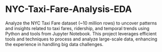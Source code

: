 # NYC-Taxi-Fare-Analysis-EDA
Analyze the NYC Taxi Fare dataset (~10 million rows) to uncover patterns and insights related to taxi fares, ridership, and temporal trends using Python and tools from Jupyter Notebook.
This project leverages efficient tools and techniques to process and analyze large-scale data,
enhancing the experience in handling big data challenges.
